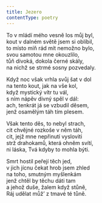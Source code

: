 ```yaml
---
title: Jezero
contentType: poetry
---
```


<section>

To v mládí mého vesně los můj byl,  
kout v dalném světě jsem si oblíbil,  
to místo míň rád mít nemožno bylo,  
svou samotou mne okouzlilo,  
tůň divoká, dokola černé skály,  
na nichž se strmé sosny pozvedaly.

</section>

<section>

Když noc však vrhla svůj šat v dol  
na tento kout, jak na vše kol,  
když mystický vítr tu vál,  
s ním nápěv divný spěl v dál:  
ach, tenkrát já se vzbudil děsem,  
jenž osamělým táh tím plesem.

</section>

<section>

Však tento děs, to nebyl strach,  
cit chvějné rozkoše v něm táh,  
cit, jejž mne nepřinutí vysloviti  
strž drahokamů, která ohněm svítí,  
ni láska, Tvá kdyby to mohla býti.

</section>

<section>

Smrt hostil peřejí těch jed,  
v jich jícnu čekat hrob jsem zhled  
na toho, smutným myšlenkám  
jenž chtěl by těchu dáti tam  
a jehož duše, žalem když stůně,  
Ráj udělat můž’ z tmavé té tůně.

</section>

